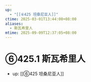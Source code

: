 ```yaml
---
up:
  - "[[⑥425 坦桑尼亚人]]"
ctime: 2025-03-01T13:44:00+08:00
aliases:
  - 斯瓦希里人
mtime: 2025-09-09T12:37:05+08:00
---
```


# ⑥425.1 斯瓦希里人

- up: [[⑥425 坦桑尼亚人]]
